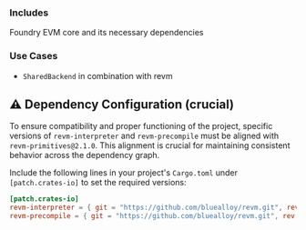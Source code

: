 ### Includes
Foundry EVM core and its necessary dependencies

### Use Cases
- `SharedBackend` in combination with revm

## :warning: **Dependency Configuration (crucial)**

To ensure compatibility and proper functioning of the project, specific versions of `revm-interpreter` and `revm-precompile` must be aligned with `revm-primitives@2.1.0`. This alignment is crucial for maintaining consistent behavior across the dependency graph.

Include the following lines in your project's `Cargo.toml` under `[patch.crates-io]` to set the required versions:

```toml
[patch.crates-io]
revm-interpreter = { git = "https://github.com/bluealloy/revm.git", rev = "76e7c88de07221e1ffe68e05f2be384ff6bcad31" } # Aligns revm-primitives to version 2.1.0
revm-precompile = { git = "https://github.com/bluealloy/revm.git", rev = "76e7c88de07221e1ffe68e05f2be384ff6bcad31" } # Aligns revm-primitives to version 2.1.0 
```


